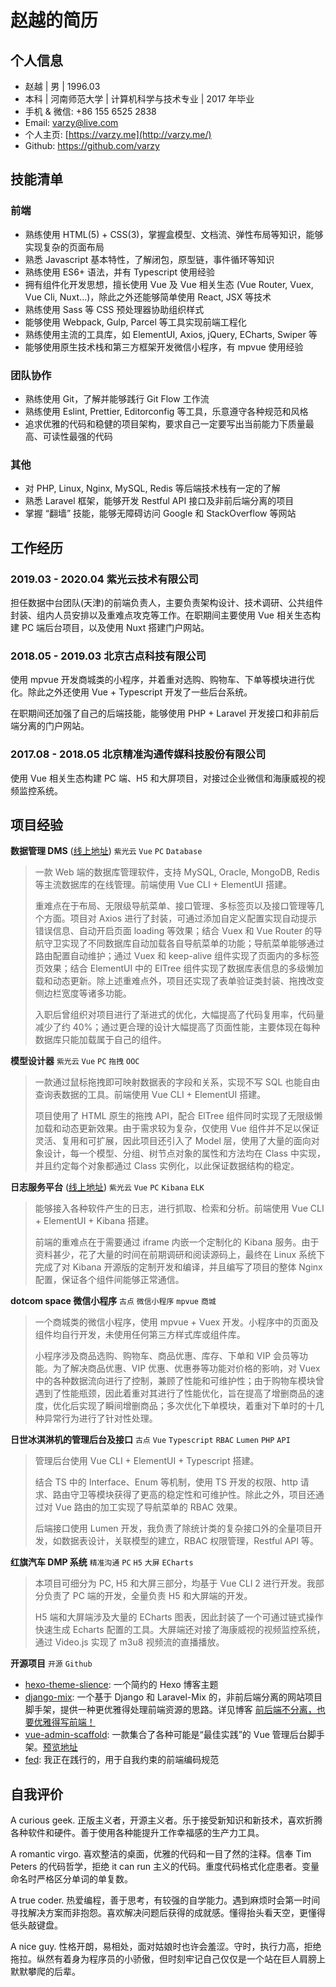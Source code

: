 # 赵越的简历

## 个人信息

- 赵越 | 男 | 1996.03
- 本科 | 河南师范大学 | 计算机科学与技术专业 | 2017 年毕业
- 手机 & 微信: +86 155 6525 2838
- Email: varzy@live.com
- 个人主页: [https://varzy.me](http://varzy.me/)
- Github: <https://github.com/varzy>

## 技能清单

### 前端

- 熟练使用 HTML(5) + CSS(3)，掌握盒模型、文档流、弹性布局等知识，能够实现复杂的页面布局
- 熟悉 Javascript 基本特性，了解闭包，原型链，事件循环等知识
- 熟练使用 ES6+ 语法，并有 Typescript 使用经验
- 拥有组件化开发思想，擅长使用 Vue 及 Vue 相关生态 (Vue Router, Vuex, Vue Cli, Nuxt...)，除此之外还能够简单使用 React, JSX 等技术
- 熟练使用 Sass 等 CSS 预处理器协助组织样式
- 能够使用 Webpack, Gulp, Parcel 等工具实现前端工程化
- 熟练使用主流的工具库，如 ElementUI, Axios, jQuery, ECharts, Swiper 等
- 能够使用原生技术栈和第三方框架开发微信小程序，有 mpvue 使用经验

### 团队协作

- 熟练使用 Git，了解并能够践行 Git Flow 工作流
- 熟练使用 Eslint, Prettier, Editorconfig 等工具，乐意遵守各种规范和风格
- 追求优雅的代码和稳健的项目架构，要求自己一定要写出当前能力下质量最高、可读性最强的代码

### 其他

- 对 PHP, Linux, Nginx, MySQL, Redis 等后端技术栈有一定的了解
- 熟悉 Laravel 框架，能够开发 Restful API 接口及非前后端分离的项目
- 掌握 “翻墙” 技能，能够无障碍访问 Google 和 StackOverflow 等网站

## 工作经历

### 2019.03 - 2020.04 紫光云技术有限公司

担任数据中台团队(天津)的前端负责人，主要负责架构设计、技术调研、公共组件封装、组内人员安排以及重难点攻克等工作。在职期间主要使用 Vue 相关生态构建 PC 端后台项目，以及使用 Nuxt 搭建门户网站。

### 2018.05 - 2019.03 北京古点科技有限公司

使用 mpvue 开发商城类的小程序，并着重对选购、购物车、下单等模块进行优化。除此之外还使用 Vue + Typescript 开发了一些后台系统。

在职期间还加强了自己的后端技能，能够使用 PHP + Laravel 开发接口和非前后端分离的门户网站。

### 2017.08 - 2018.05 北京精准沟通传媒科技股份有限公司

使用 Vue 相关生态构建 PC 端、H5 和大屏项目，对接过企业微信和海康威视的视频监控系统。

## 项目经验

**数据管理 DMS** ([线上地址](https://www.unicloud.com/product/dms))    `紫光云` `Vue` `PC` `Database`

> 一款 Web 端的数据库管理软件，支持 MySQL, Oracle, MongoDB, Redis 等主流数据库的在线管理。前端使用 Vue CLI + ElementUI 搭建。
>
> 重难点在于布局、无限级导航菜单、接口管理、多标签页以及接口管理等几个方面。项目对 Axios 进行了封装，可通过添加自定义配置实现自动提示错误信息、自动开启页面 loading 等效果；结合 Vuex 和 Vue Router 的导航守卫实现了不同数据库自动加载各自导航菜单的功能；导航菜单能够通过路由配置自动维护；通过 Vuex 和 keep-alive 组件实现了页面内的多标签页效果；结合 ElementUI 中的 ElTree 组件实现了数据库表信息的多级懒加载和动态更新。除上述重难点外，项目还实现了表单验证类封装、拖拽改变侧边栏宽度等诸多功能。
>
> 入职后曾组织对项目进行了渐进式的优化，大幅提高了代码复用率，代码量减少了约 40%；通过更合理的设计大幅提高了页面性能，主要体现在每种数据库只能加载属于自己的组件。

**模型设计器**    `紫光云` `Vue` `PC` `拖拽` `OOC`

> 一款通过鼠标拖拽即可映射数据表的字段和关系，实现不写 SQL 也能自由查询表数据的工具。前端使用 Vue CLI + ElementUI 搭建。
>
> 项目使用了 HTML 原生的拖拽 API，配合 ElTree 组件同时实现了无限级懒加载和动态更新效果。由于需求较为复杂，仅使用 Vue 组件并不足以保证灵活、复用和可扩展，因此项目还引入了 Model 层，使用了大量的面向对象设计，每一个模型、分组、树节点对象的属性和方法均在 Class 中实现，并且约定每个对象都通过 Class 实例化，以此保证数据结构的稳定。

**日志服务平台** ([线上地址](https://www.unicloud.com/product/logservice))    `紫光云` `Vue` `PC` `Kibana` `ELK`

> 能够接入各种软件产生的日志，进行抓取、检索和分析。前端使用 Vue CLI + ElementUI + Kibana 搭建。
>
> 前端的重难点在于需要通过 iframe 内嵌一个定制化的 Kibana 服务。由于资料甚少，花了大量的时间在前期调研和阅读源码上，最终在 Linux 系统下完成了对 Kibana 开源版的定制开发和编译，并且编写了项目的整体 Nginx 配置，保证各个组件间能够正常通信。

**dotcom space 微信小程序**    `古点` `微信小程序` `mpvue` `商城`

> 一个商城类的微信小程序，使用 mpvue + Vuex 开发。小程序中的页面及组件均自行开发，未使用任何第三方样式库或组件库。
>
> 小程序涉及商品选购、购物车、商品优惠、库存、下单和 VIP 会员等功能。为了解决商品优惠、VIP 优惠、优惠券等功能对价格的影响，对 Vuex 中的各种数据流向进行了控制，兼顾了性能和可维护性；由于购物车模块曾遇到了性能瓶颈，因此着重对其进行了性能优化，旨在提高了增删商品的速度，优化后实现了瞬间增删商品；多次优化下单模块，着重对下单时的十几种异常行为进行了针对性处理。

**日世冰淇淋机的管理后台及接口**    `古点` `Vue` `Typescript` `RBAC` `Lumen` `PHP` `API`

> 管理后台使用 Vue CLI + ElementUI + Typescript 搭建。
>
> 结合 TS 中的 Interface、Enum 等机制，使用 TS 开发的权限、http 请求、路由守卫等模块获得了更高的稳定性和可维护性。除此之外，项目还通过对 Vue 路由的加工实现了导航菜单的 RBAC 效果。
>
> 后端接口使用 Lumen 开发，我负责了除统计类的复杂接口外的全量项目开发，如数据表设计，关联模型的建立，RBAC 权限管理，Restful API 等。

**红旗汽车 DMP 系统**    `精准沟通` `PC` `H5` `大屏` `ECharts`

> 本项目可细分为 PC, H5 和大屏三部分，均基于 Vue CLI 2 进行开发。我部分负责了 PC 端的开发，全量负责 H5 和大屏端的开发。
>
> H5 端和大屏端涉及大量的 ECharts 图表，因此封装了一个可通过链式操作快速生成 Echarts 配置的工具。大屏端还对接了海康威视的视频监控系统，通过 Video.js 实现了 m3u8 视频流的直播播放。

**开源项目**    `开源` `Github`

* [hexo-theme-slience](https://github.com/varzy/hexo-theme-slience): 一个简约的 Hexo 博客主题
* [django-mix](https://github.com/varzy/django-mix): 一个基于 Django 和 Laravel-Mix 的，非前后端分离的网站项目脚手架，提供一种更优雅得处理前端资源的思路。详见博客 [前后端不分离，也要优雅得写前端！](https://varzy.me/blog/2019/eleganter-site-fe/)
* [vue-admin-scaffold](https://github.com/varzy/vue-admin-scaffold): 一款集合了各种可能是“最佳实践”的 Vue 管理后台脚手架。[预览地址](https://varzy.me/vue-admin-scaffold/)
* [fed](https://varzy.me/fed/): 我正在践行的，用于自我约束的前端编码规范

## 自我评价

A curious geek. 正版主义者，开源主义者。乐于接受新知识和新技术，喜欢折腾各种软件和硬件。善于使用各种能提升工作幸福感的生产力工具。

A romantic virgo. 喜欢整洁的桌面，优雅的代码和一目了然的注释。信奉 Tim Peters 的代码哲学，拒绝 it can run 主义的代码。重度代码格式化症患者。变量命名时严格区分单词的单复数。

A true coder. 热爱编程，善于思考，有较强的自学能力。遇到麻烦时会第一时间寻找解决方案而非抱怨。喜欢解决问题后获得的成就感。懂得抬头看天空，更懂得低头敲键盘。

A nice guy. 性格开朗，易相处，面对姑娘时也许会羞涩。守时，执行力高，拒绝拖拉。纵然有着身为程序员的小骄傲，但时刻牢记自己仅仅是一个站在巨人肩膀上默默攀爬的后辈。
